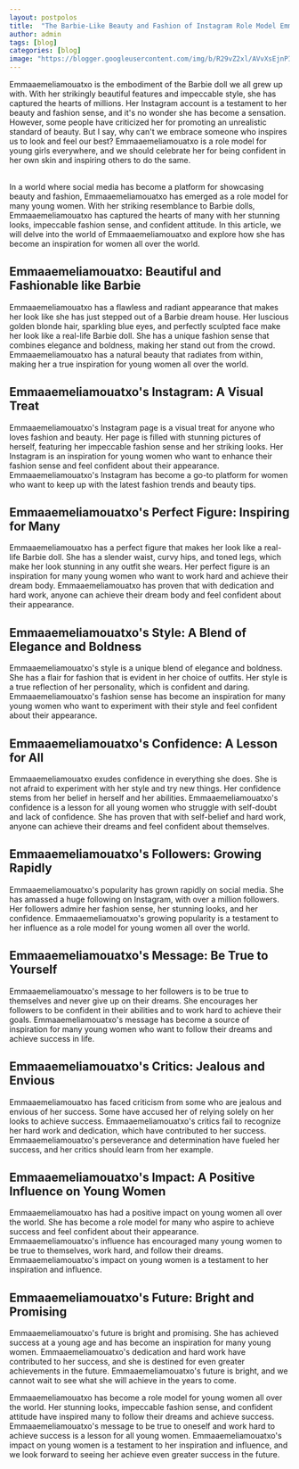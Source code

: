 ```yaml
---
layout: postpolos
title:  "The Barbie-Like Beauty and Fashion of Instagram Role Model Emmaaemeliamouatxo"
author: admin
tags: [blog]
categories: [blog]
image: "https://blogger.googleusercontent.com/img/b/R29vZ2xl/AVvXsEjnPIPqY8p77OKCPdkvmhhaHqdeCXFANeH6uI4tbM1tywBjppKxkgH4k7VUsLqf0ddRnN8v-GEeuLy34WeXf7lh82F36fwLo4SC7VtnQKoYMkpjVe_YyOX79z49_qcg8Y84c6aaRYsIKT9trN5Inb_a0JD13kXYZGxKizHIANZ02sNOOq2xpdKqXQAQar4d/s1600/emmaaemeliamouatxo-___2835286348907156143___-1.jpg"
---
```



<div>Emmaaemeliamouatxo is the embodiment of the Barbie doll we all grew up with. With her strikingly beautiful features and impeccable style, she has captured the hearts of millions. Her Instagram account is a testament to her beauty and fashion sense, and it's no wonder she has become a sensation. However, some people have criticized her for promoting an unrealistic standard of beauty. But I say, why can't we embrace someone who inspires us to look and feel our best? Emmaaemeliamouatxo is a role model for young girls everywhere, and we should celebrate her for being confident in her own skin and inspiring others to do the same.</div><div><br /></div><div>
  
</div><div><p>In a world where social media has become a platform for showcasing beauty and fashion, Emmaaemeliamouatxo has emerged as a role model for many young women. With her striking resemblance to Barbie dolls, Emmaaemeliamouatxo has captured the hearts of many with her stunning looks, impeccable fashion sense, and confident attitude. In this article, we will delve into the world of Emmaaemeliamouatxo and explore how she has become an inspiration for women all over the world.</p><h2>Emmaaemeliamouatxo: Beautiful and Fashionable like Barbie</h2><p>Emmaaemeliamouatxo has a flawless and radiant appearance that makes her look like she has just stepped out of a Barbie dream house. Her luscious golden blonde hair, sparkling blue eyes, and perfectly sculpted face make her look like a real-life Barbie doll. She has a unique fashion sense that combines elegance and boldness, making her stand out from the crowd. Emmaaemeliamouatxo has a natural beauty that radiates from within, making her a true inspiration for young women all over the world.</p><h2>Emmaaemeliamouatxo's Instagram: A Visual Treat</h2><p>Emmaaemeliamouatxo's Instagram page is a visual treat for anyone who loves fashion and beauty. Her page is filled with stunning pictures of herself, featuring her impeccable fashion sense and her striking looks. Her Instagram is an inspiration for young women who want to enhance their fashion sense and feel confident about their appearance. Emmaaemeliamouatxo's Instagram has become a go-to platform for women who want to keep up with the latest fashion trends and beauty tips.</p><h2>Emmaaemeliamouatxo's Perfect Figure: Inspiring for Many</h2><p>Emmaaemeliamouatxo has a perfect figure that makes her look like a real-life Barbie doll. She has a slender waist, curvy hips, and toned legs, which make her look stunning in any outfit she wears. Her perfect figure is an inspiration for many young women who want to work hard and achieve their dream body. Emmaaemeliamouatxo has proven that with dedication and hard work, anyone can achieve their dream body and feel confident about their appearance.</p><h2>Emmaaemeliamouatxo's Style: A Blend of Elegance and Boldness</h2><p>Emmaaemeliamouatxo's style is a unique blend of elegance and boldness. She has a flair for fashion that is evident in her choice of outfits. Her style is a true reflection of her personality, which is confident and daring. Emmaaemeliamouatxo's fashion sense has become an inspiration for many young women who want to experiment with their style and feel confident about their appearance.</p><h2>Emmaaemeliamouatxo's Confidence: A Lesson for All</h2><p>Emmaaemeliamouatxo exudes confidence in everything she does. She is not afraid to experiment with her style and try new things. Her confidence stems from her belief in herself and her abilities. Emmaaemeliamouatxo's confidence is a lesson for all young women who struggle with self-doubt and lack of confidence. She has proven that with self-belief and hard work, anyone can achieve their dreams and feel confident about themselves.</p><h2>Emmaaemeliamouatxo's Followers: Growing Rapidly</h2><p>Emmaaemeliamouatxo's popularity has grown rapidly on social media. She has amassed a huge following on Instagram, with over a million followers. Her followers admire her fashion sense, her stunning looks, and her confidence. Emmaaemeliamouatxo's growing popularity is a testament to her influence as a role model for young women all over the world.</p><h2>Emmaaemeliamouatxo's Message: Be True to Yourself</h2><p>Emmaaemeliamouatxo's message to her followers is to be true to themselves and never give up on their dreams. She encourages her followers to be confident in their abilities and to work hard to achieve their goals. Emmaaemeliamouatxo's message has become a source of inspiration for many young women who want to follow their dreams and achieve success in life.</p><h2>Emmaaemeliamouatxo's Critics: Jealous and Envious</h2><p>Emmaaemeliamouatxo has faced criticism from some who are jealous and envious of her success. Some have accused her of relying solely on her looks to achieve success. Emmaaemeliamouatxo's critics fail to recognize her hard work and dedication, which have contributed to her success. Emmaaemeliamouatxo's perseverance and determination have fueled her success, and her critics should learn from her example.</p><h2>Emmaaemeliamouatxo's Impact: A Positive Influence on Young Women</h2><p>Emmaaemeliamouatxo has had a positive impact on young women all over the world. She has become a role model for many who aspire to achieve success and feel confident about their appearance. Emmaaemeliamouatxo's influence has encouraged many young women to be true to themselves, work hard, and follow their dreams. Emmaaemeliamouatxo's impact on young women is a testament to her inspiration and influence.</p><h2>Emmaaemeliamouatxo's Future: Bright and Promising</h2><p>Emmaaemeliamouatxo's future is bright and promising. She has achieved success at a young age and has become an inspiration for many young women. Emmaaemeliamouatxo's dedication and hard work have contributed to her success, and she is destined for even greater achievements in the future. Emmaaemeliamouatxo's future is bright, and we cannot wait to see what she will achieve in the years to come.</p><p>Emmaaemeliamouatxo has become a role model for young women all over the world. Her stunning looks, impeccable fashion sense, and confident attitude have inspired many to follow their dreams and achieve success. Emmaaemeliamouatxo's message to be true to oneself and work hard to achieve success is a lesson for all young women. Emmaaemeliamouatxo's impact on young women is a testament to her inspiration and influence, and we look forward to seeing her achieve even greater success in the future.</p></div>





